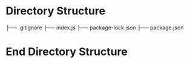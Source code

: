 
# Directory Structure

├── .gitignore
├── index.js
├── package-lock.json
├── package.json

# End Directory Structure